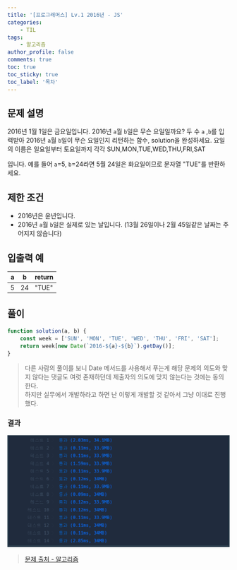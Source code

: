 ```yaml
---
title: '[프로그래머스] Lv.1 2016년 - JS'
categories:
    - TIL
tags:
    - 알고리즘
author_profile: false
comments: true
toc: true
toc_sticky: true
toc_label: '목차'
---
```


## 문제 설명

2016년 1월 1일은 금요일입니다. 2016년 `a`월 `b`일은 무슨 요일일까요? 두 수 `a` ,`b`를 입력받아 2016년 `a`월 `b`일이 무슨 요일인지 리턴하는 함수, solution을 완성하세요. 요일의 이름은 일요일부터 토요일까지 각각 SUN,MON,TUE,WED,THU,FRI,SAT

입니다. 예를 들어 `a`=5, `b`=24라면 5월 24일은 화요일이므로 문자열 "TUE"를 반환하세요.

## 제한 조건

-   2016년은 윤년입니다.
-   2016년 `a`월 `b`일은 실제로 있는 날입니다. (13월 26일이나 2월 45일같은 날짜는 주어지지 않습니다)

## 입출력 예

| a   | b   | return |
| --- | --- | ------ |
| 5   | 24  | "TUE"  |

## 풀이

```javascript
function solution(a, b) {
    const week = ['SUN', 'MON', 'TUE', 'WED', 'THU', 'FRI', 'SAT'];
    return week[new Date(`2016-${a}-${b}`).getDay()];
}
```

> 다른 사람의 풀이를 보니 Date 메서드를 사용해서 푸는게 해당 문제의 의도와 맞지 않다는 댓글도 여럿 존재하던데 제출자의 의도에 맞지 않는다는 것에는 동의한다.  
> 하지만 실무에서 개발하라고 하면 난 이렇게 개발할 것 같아서 그냥 이대로 진행했다.

### 결과

![result](/assets/images/2023/09/03/algorithm-50-result.png)

> [문제 출처 - 알고리즘](https://school.programmers.co.kr/learn/courses/30/lessons/12901?language=javascript)
